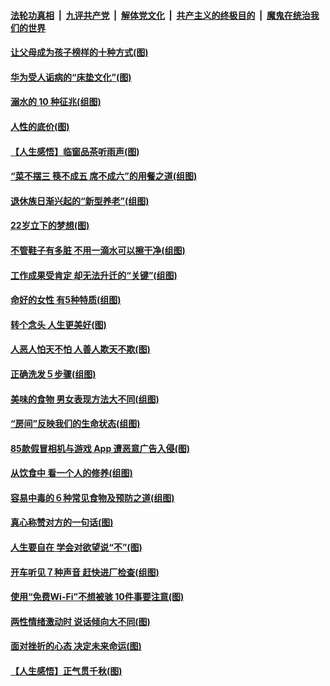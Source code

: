 ####  [法轮功真相](../../../../basic/blob/master/README.md?t=08220339) &nbsp;|&nbsp; [九评共产党](../../../../9ping.md/blob/master/README.md?t=08220339) &nbsp;|&nbsp; [解体党文化](../../../../jtdwh.md/blob/master/README.md?t=08220339)  &nbsp;|&nbsp; [共产主义的终极目的](../../../../gczydzjmd.md/blob/master/README.md?t=08220339) &nbsp;|&nbsp; [魔鬼在统治我们的世界](../../../../mgztzwmdsj.md/blob/master/README.md?t=08220339) 

#### [让父母成为孩子榜样的十种方式(图)](../pages/p8/903846.md?t=08220339) 

#### [华为受人诟病的“床垫文化”(图)](../pages/p8/904484.md?t=08220339) 

#### [溺水的 10 种征兆(组图)](../pages/p8/904474.md?t=08220339) 

#### [人性的底价(图)](../pages/p8/903840.md?t=08220339) 

#### [【人生感悟】临窗品茶听雨声(图)](../pages/p8/903880.md?t=08220339) 

#### [“菜不摆三 筷不成五 席不成六”的用餐之道(组图)](../pages/p8/904364.md?t=08220339) 

#### [退休族日渐兴起的“新型养老”(组图)](../pages/p8/904025.md?t=08220339) 

#### [22岁立下的梦想(图)](../pages/p8/904247.md?t=08220339) 

#### [不管鞋子有多脏 不用一滴水可以擦干净(组图)](../pages/p8/903833.md?t=08220339) 

#### [工作成果受肯定 却无法升迁的“关键”(组图)](../pages/p8/904239.md?t=08220339) 

#### [命好的女性 有5种特质(组图)](../pages/p8/904008.md?t=08220339) 

#### [转个念头 人生更美好(图)](../pages/p8/903829.md?t=08220339) 

#### [人恶人怕天不怕 人善人欺天不欺(图)](../pages/p8/903708.md?t=08220339) 

#### [正确洗发５步骤(组图)](../pages/p8/904066.md?t=08220339) 

#### [美味的食物 男女表现方法大不同(组图)](../pages/p8/904038.md?t=08220339) 

#### [“房间”反映我们的生命状态(组图)](../pages/p8/903625.md?t=08220339) 

#### [85款假冒相机与游戏 App 遭恶意广告入侵(图)](../pages/p8/904001.md?t=08220339) 

#### [从饮食中 看一个人的修养(组图)](../pages/p8/904020.md?t=08220339) 

#### [容易中毒的６种常见食物及预防之道(组图)](../pages/p8/904019.md?t=08220339) 

#### [真心称赞对方的一句话(图)](../pages/p8/903899.md?t=08220339) 

#### [人生要自在 学会对欲望说“不”(图)](../pages/p8/903822.md?t=08220339) 

#### [开车听见７种声音 赶快进厂检查(组图)](../pages/p8/903792.md?t=08220339) 

#### [使用“免费Wi-Fi”不想被骇 10件事要注意(图)](../pages/p8/903693.md?t=08220339) 

#### [两性情绪激动时 说话倾向大不同(图)](../pages/p8/903896.md?t=08220339) 

#### [面对挫折的心态 决定未来命运(图)](../pages/p8/903615.md?t=08220339) 

#### [【人生感悟】正气贯千秋(图)](../pages/p8/903658.md?t=08220339) 

